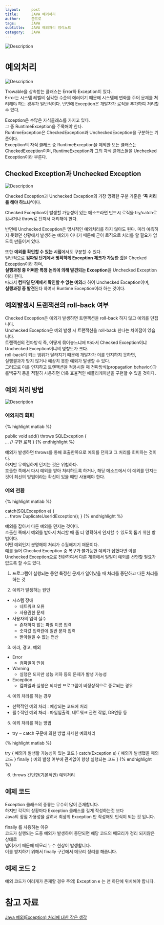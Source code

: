 ```yaml
---
layout:     post
title:      JAVA 예외처리
author:     쭌프로
tags:       JAVA
subtitle:   JAVA 예외처리 정리노트
category:   JAVA
---
```


<!-- Start Writing Below in Markdown -->

![Description](https://alalstjr.github.io/jjunpro.github.io/img/java_bg.png)

# 예외처리

![Description](https://alalstjr.github.io/jjunpro.github.io/img/2019-05-01-4.png)

Trowable을 상속받는 클래스는 Error와 Exception이 있다. <br/>
Error는 시스템 레벨의 심각한 수준의 에러이기 때문에 시스템에 변화를 주어 문제를 처리해야 하는 경우가 일반적이다. 
반면에 Exception은 개발자가 로직을 추가하여 처리할 수 있다.

Exception은 수많은 자식클래스를 가지고 있다. <br/> 
그 중 RuntimeException을 주목해야 한다. <br/>
RuntimeException은 CheckedException과 UncheckedException을 구분하는 기준이다. <br/>
Exception의 자식 클래스 중 RuntimeException을 제외한 모든 클래스는 CheckedException이며,
RuntimeException과 그의 자식 클래스들을 Unchecked Exception이라 부른다. 

## Checked Exception과 Unchecked Exception

![Description](https://alalstjr.github.io/jjunpro.github.io/img/2019-05-01-5.png)

Checked Exception과 Unchecked Exception의 가장 명확한 구분 기준은 <b>‘꼭 처리를 해야 하느냐’</b>이다. <br/>

Checked Exception이 발생할 가능성이 있는 메소드라면 반드시 로직을 try/catch로 감싸거나 throw로 던져서 처리해야 한다. <br/>

반면에 Unchecked Exception은 명시적인 예외처리를 하지 않아도 된다.
미리 예측하지 못했던 상황에서 발생하는 예외가 아니기 때문에 굳이 로직으로 처리를 할 필요가 없도록 만들어져 있다.

또한 <b>예외를 확인할 수 있는 시점</b>에서도 구분할 수 있다. <br/>
일반적으로 <b>컴파일 단계에서 명확하게 Exception 체크가 가능한 것</b>을 Checked Exception이라 하며,  <br/>
<b>실행과정 중 어떠한 특정 논리에 의해 발견되는 Exception</b>을 Unchecked Exception이라 한다.  <br/>
따라서 <b>컴파일 단계에서 확인할 수 없는 예외</b>라 하여 Unchecked Exception이며,  <br/>
<b>실행과정 중 발견</b>된다 하여서 Runtime Exception이라 하는 것이다.

## 예외발생시 트랜잭션의 roll-back 여부

Checked Exception은 예외가 발생하면 트랜잭션을 roll-back 하지 않고 예외를 던집니다. <br/>
Unchecked Exception은 예외 발생 시 트랜잭션을 roll-back 한다는 차이점이 있습니다. <br/>
트랜잭션의 전파방식 즉, 어떻게 묶어놓느냐에 따라서 Checked Exception이냐 Unchecked Exception이냐의 영향도가 크다. <br/>
roll-back이 되는 범위가 달라지기 때문에 개발자가 이를 인지하지 못하면, <br/>
실행결과가 맞지 않거나 예상치 못한 예외가 발생할 수 있다. <br/>
그러므로 이를 인지하고 트랜잭션을 적용시킬 때 전파방식(propagation behavior)과 롤백규칙 등을 적절히 사용하면 더욱 효율적인 애플리케이션을 구현할 수 있을 것이다.

## 예외 처리 방법

![Description](https://alalstjr.github.io/jjunpro.github.io/img/2019-05-01-6.jpg)

### 예외처리 회피

{% highlight matlab %}

  public void add() throws SQLException {  
    ... // 구현 로직
  }
{% endhighlight %}

예외가 발생하면 throws를 통해 호출한쪽으로 예외를 던지고 그 처리를 회피하는 것이다.  <br/>
하지만 무책임하게 던지는 것은 위험하다. <br/>
호출한 쪽에서 다시 예외를 받아 처리하도록 하거나, 해당 메소드에서 이 예외를 던지는 것이 최선의 방법이라는 확신이 있을 때만 사용해야 한다.

### 예외 전환

{% highlight matlab %}

  catch(SQLException e) {  
    ...
    throw DuplicateUserIdException();
  }
{% endhighlight %}

예외를 잡아서 다른 예외를 던지는 것이다. <br/>
호출한 쪽에서 예외를 받아서 처리할 때 좀 더 명확하게 인지할 수 있도록 돕기 위한 방법이다. <br/>
어떤 예외인지 분명해야 처리가 수월해지기 때문이다. <br/>
예를 들어 Checked Exception 중 복구가 불가능한 예외가 잡혔다면 이를 Unchecked Exception으로 전환하여서 다른 계층에서 일일이 예외를 선언할 필요가 없도록 할 수도 있다.

1. 프로그램이 실행되는 동안 특정한 문제가 일어났을 때 처리를 중단하고 다른 처리를 하는 것

2. 예외가 발생하는 원인
  - 시스템 장애
    - 네트워크 오류
    - 사용권한 문제
  - 사용자의 입력 실수
    - 존재하지 않는 파일 이름 입력
    - 숫자값 입력란에 일반 문자 입력
    - 받아들일 수 없는 연산
    
    
3. 에러, 경고, 예외
  - Error
    - 컴파일이 안됨
  - Warning
    - 실행은 되지만 성능 저하 등의 문제가 발생 가능성
  - Exception
    - 컴파일과 실행은 되지만 프로그램이 비정상적으로 종료되는 경우
    
    
4. 예외 처리를 하는 경우
  - 선택적인 예외 처리 : 예상되는 코드에 처리
  - 필수적인 예외 처리 : 파일입출력, 네트워크 관련 작업, DB연동 등
  
  
5. 예외 처리를 하는 방법
  - try ~ catch 구문에 의한 방법 자세한 예외처리
 
{% highlight matlab %}

  try { 
    예외가 발생할 가능성이 있는 코드
  } catch(Exception e) {
    예외가 발생했을 때의 코드
  } finally {
    예외 발생 여부에 관계없이 항상 실행되는 코드
  }
{% endhighlight %}
  
6. throws 간단한(기본적인) 예외처리
  
## 예제 코드

<script src="https://gist.github.com/alalstjr/96f7a91e2fcfa2e1c160f8c709003990.js"></script>

Exception 클래스의 종류는 무수히 많이 존재합니다. <br/>
하지만 각각의 상황마다 Exception 클래스를 길게 작성하는것 보다 <br/>
Java의 장점 가용성을 살려서 최상위 Exception 만 작성해도 인식이 되는 것 입니다. 

finally 를 사용하는 이유 <br/>
코드가 실행되는 도중 예외가 발생하여 중단되면 해당 코드의 메모리가 정리 되지않은 상태로 <br/>
넘어가기 때문에 메모리 누수 현상이 발생합니다. <br/>
이를 방지하기 위해서 finally 구간에서 메모리 정리를 해줍니다.

## 예제 코드 2

예외 코드가 여러개가 존재할 경우
주의) Exception e 는 맨 하단에 위치해야 합니다.

<script src="https://gist.github.com/alalstjr/c6a9dc26b76734697de26d1c67c2ccfa.js"></script>

# 참고 자료

<a href="http://www.nextree.co.kr/p3239/">Java 예외(Exception) 처리에 대한 작은 생각</a>
